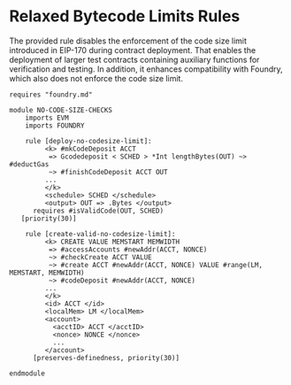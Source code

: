 Relaxed Bytecode Limits Rules
===================

The provided rule disables the enforcement of the code size limit introduced in EIP-170 during contract deployment.
That enables the deployment of larger test contracts containing auxiliary functions for verification and testing.
In addition, it enhances compatibility with Foundry, which also does not enforce the code size limit.

```k
requires "foundry.md"

module NO-CODE-SIZE-CHECKS
    imports EVM
    imports FOUNDRY

    rule [deploy-no-codesize-limit]:
         <k> #mkCodeDeposit ACCT
          => Gcodedeposit < SCHED > *Int lengthBytes(OUT) ~> #deductGas
          ~> #finishCodeDeposit ACCT OUT
         ...
         </k>
         <schedule> SCHED </schedule>
         <output> OUT => .Bytes </output>
      requires #isValidCode(OUT, SCHED)
   [priority(30)]

    rule [create-valid-no-codesize-limit]:
         <k> CREATE VALUE MEMSTART MEMWIDTH
          => #accessAccounts #newAddr(ACCT, NONCE)
          ~> #checkCreate ACCT VALUE
          ~> #create ACCT #newAddr(ACCT, NONCE) VALUE #range(LM, MEMSTART, MEMWIDTH)
          ~> #codeDeposit #newAddr(ACCT, NONCE)
         ...
         </k>
         <id> ACCT </id>
         <localMem> LM </localMem>
         <account>
           <acctID> ACCT </acctID>
           <nonce> NONCE </nonce>
           ...
         </account>
      [preserves-definedness, priority(30)]

endmodule
```
